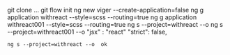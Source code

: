 git clone ...
git flow init
ng new viger --create-application=false 
ng g application withreact  --style=scss --routing=true 
ng g application withreact001 --style=scss --routing=true 
ng s --project=withreact --o
ng s --project=withreact001 --o
  "jsx" : "react"
    "strict": false,

    ng s --project=withreact --o  ok